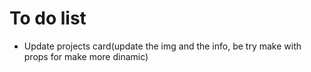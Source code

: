 # To do list

- Update projects card(update the img and the info, be try make with props for make more dinamic)